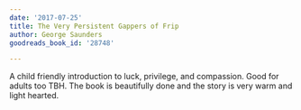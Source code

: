 ```yaml
---
date: '2017-07-25'
title: The Very Persistent Gappers of Frip
author: George Saunders
goodreads_book_id: '28748'

---
```

A child friendly introduction to luck, privilege, and compassion. Good for adults too TBH. The book is beautifully done and the story is very warm and light hearted.
